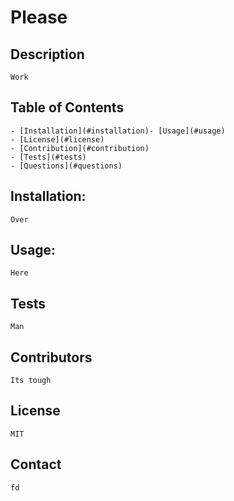 
  # Please
  ## Description
    Work
  ## Table of Contents
    - [Installation](#installation)- [Usage](#usage)
    - [License](#license)
    - [Contribution](#contribution)
    - [Tests](#tests)
    - [Questions](#questions)
  
  ## Installation:
    Over
  ## Usage:
    Here
  ## Tests
    Man
  ## Contributors
    Its tough  
  ## License
    MIT 
  ## Contact
    fd
